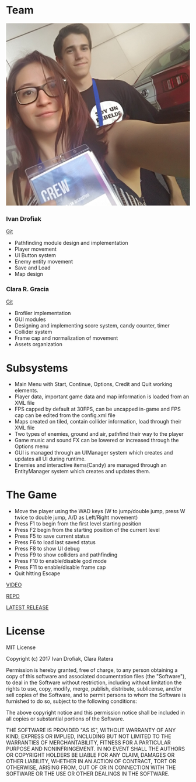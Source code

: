 # Team

![Pic](website%20Images/both.png)

### Ivan Drofiak

[Git](https://github.com/FurryGhoul)

- Pathfinding module design and implementation
- Player movement
- UI Button system
- Enemy entity movement
- Save and Load
- Map design

### Clara R. Gracia

[Git](https://github.com/RustikTie)

- Brofiler implementation
- GUI modules
- Designing and implementing score system, candy counter, timer
- Collider system
- Frame cap and normalization of movement
- Assets organization 

# Subsystems

- Main Menu with Start, Continue, Options, Credit and Quit working elements.
- Player data, important game data and map information is loaded from an XML file
- FPS capped by default at 30FPS, can be uncapped in-game and FPS cap can be edited from the config.xml file
- Maps created on tiled, contain collider information, load through their XML file 
- Two types of enemies, ground and air, pathfind their way to the player 
- Game music and sound FX can be lowered or increased through the Options menu
- GUI is managed through an UIManager system which creates and updates all UI during runtime.
- Enemies and interactive items(Candy) are managed through an EntityManager system which creates and updates them. 

# The Game

- Move the player using the WAD keys (W to jump/double jump, press W twice to double jump, A/D as Left/Right movement)
- Press F1 to begin from the first level starting position
- Press F2 begin from the starting position of the current level
- Press F5 to save current status
- Press F6 to load last saved status
- Press F8 to show UI debug
- Press F9 to show colliders and pathfinding
- Press F10 to enable/disable god mode
- Press F11 to enable/disable frame cap
- Quit hitting Escape 

[VIDEO](https://youtu.be/Wc1BQ4BfsB8)

[REPO](https://github.com/RustikTie/Pumpkin-Knight)

[LATEST RELEASE](https://github.com/RustikTie/Pumpkin-Knight/releases/tag/v2.0)

# License

MIT License

Copyright (c) 2017 Ivan Drofiak, Clara Ratera

Permission is hereby granted, free of charge, to any person obtaining a copy
of this software and associated documentation files (the "Software"), to deal
in the Software without restriction, including without limitation the rights
to use, copy, modify, merge, publish, distribute, sublicense, and/or sell
copies of the Software, and to permit persons to whom the Software is
furnished to do so, subject to the following conditions:

The above copyright notice and this permission notice shall be included in all
copies or substantial portions of the Software.

THE SOFTWARE IS PROVIDED "AS IS", WITHOUT WARRANTY OF ANY KIND, EXPRESS OR
IMPLIED, INCLUDING BUT NOT LIMITED TO THE WARRANTIES OF MERCHANTABILITY,
FITNESS FOR A PARTICULAR PURPOSE AND NONINFRINGEMENT. IN NO EVENT SHALL THE
AUTHORS OR COPYRIGHT HOLDERS BE LIABLE FOR ANY CLAIM, DAMAGES OR OTHER
LIABILITY, WHETHER IN AN ACTION OF CONTRACT, TORT OR OTHERWISE, ARISING FROM,
OUT OF OR IN CONNECTION WITH THE SOFTWARE OR THE USE OR OTHER DEALINGS IN THE
SOFTWARE.



